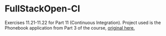 # FullStackOpen-CI
Exercises 11.21-11.22 for Part 11 (Continuous Integration). Project used is the Phonebook application from Part 3 of the course, [original here.](https://github.com/GeorgeXCV/FullStackOpen/tree/main/part3)
